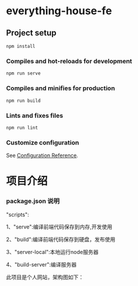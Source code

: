 ﻿# everything-house-fe

## Project setup
```
npm install
```

### Compiles and hot-reloads for development
```
npm run serve
```

### Compiles and minifies for production
```
npm run build
```

### Lints and fixes files
```
npm run lint
```

### Customize configuration
See [Configuration Reference](https://cli.vuejs.org/config/).

# 项目介绍

### package.json 说明

"scripts":

1、"serve":编译前端代码保存到内存,开发使用

2、"build":编译前端代码保存到硬盘，发布使用

3、"server-local":本地运行node服务器

4、"build-server":编译服务器

此项目是个人网站，架构图如下：